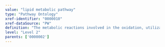 ```yaml
---
value: "lipid metabolic pathway"
type: "Pathway Ontology"
xref-identifier: "0000010"
xref-dataSource: "PW"
definition: "The metabolic reactions involved in the oxidation, utilization and/or synthesis of lipids in the tissues."
level: "Level 2"
parents: ['0000002']
---
```

